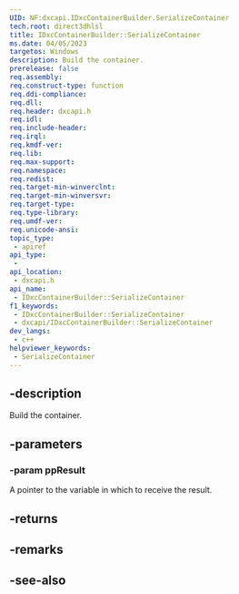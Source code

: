 ```yaml
---
UID: NF:dxcapi.IDxcContainerBuilder.SerializeContainer
tech.root: direct3dhlsl
title: IDxcContainerBuilder::SerializeContainer
ms.date: 04/05/2023
targetos: Windows
description: Build the container.
prerelease: false
req.assembly: 
req.construct-type: function
req.ddi-compliance: 
req.dll: 
req.header: dxcapi.h
req.idl: 
req.include-header: 
req.irql: 
req.kmdf-ver: 
req.lib: 
req.max-support: 
req.namespace: 
req.redist: 
req.target-min-winverclnt: 
req.target-min-winversvr: 
req.target-type: 
req.type-library: 
req.umdf-ver: 
req.unicode-ansi: 
topic_type:
 - apiref
api_type:
 - 
api_location:
 - dxcapi.h
api_name:
 - IDxcContainerBuilder::SerializeContainer
f1_keywords:
 - IDxcContainerBuilder::SerializeContainer
 - dxcapi/IDxcContainerBuilder::SerializeContainer
dev_langs:
 - c++
helpviewer_keywords:
 - SerializeContainer
---
```


## -description

Build the container.

## -parameters

### -param ppResult

A pointer to the variable in which to receive the result.

## -returns

## -remarks

## -see-also
